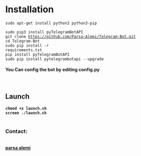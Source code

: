 # Installation
<code>sudo apt-get install python3 python3-pip</code>
<br>
<code> sudo pip3 install pyTelegramBotAPI</code>
<br>
<code>git clone https://github.com/Parsa-Alemi/Telegram-Bot.git</code>
<br>
<code>cd Telegram-Bot</code>
<br>
<code>sudo pip install -r requirements.txt</code>
<br>
<code>pip install pyTelegramBotAPI</code>
<br>
<code>sudo pip install pytelegrambotapi --upgrade</code>
<br>
<br>
<b>You Can config the bot by editing <b>config.py  
<br>
<br>
## Launch
<code>chmod +x launch.sh</code>
<br>
<code>screen ./launch.sh</code>
<br>
<br>
### Contact:
<br><a href="telegram.me/parsaalemi">parsa alemi</a>
